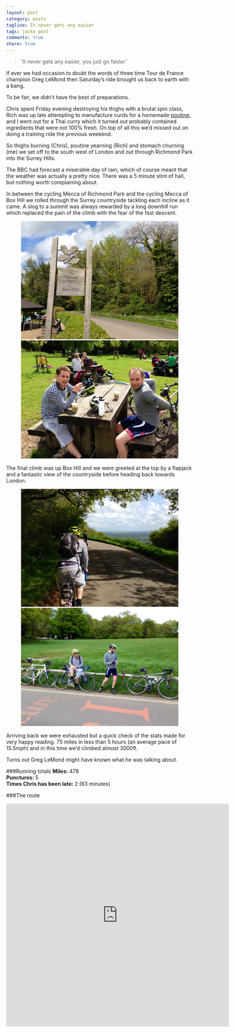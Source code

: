 ```yaml
---
layout: post
category: posts
tagline: It never gets any easier
tags: jacko post
comments: true
share: true
---
```


> 'It never gets any easier, you just go faster.'

If ever we had occasion to doubt the words of three time Tour de France champion Greg LeMond then Saturday’s ride brought us back to earth with a bang.

To be fair, we didn’t have the best of preparations. 

Chris spent Friday evening destroying his thighs with a brutal spin class, Rich was up late attempting to manufacture curds for a homemade <a href='http://en.wikipedia.org/wiki/Poutine'>poutine</a>, and I went out for a Thai curry which it turned out probably contained ingredients that were not 100% fresh. On top of all this we’d missed out on doing a training ride the previous weekend.

So thighs burning (Chris), poutine yearning (Rich) and stomach churning (me) we set off to the south west of London and out through Richmond Park into the Surrey Hills.

The BBC had forecast a miserable day of rain, which of course meant that the weather was actually a pretty nice. There was a 5 minute stint of hail, but nothing worth complaining about.

In between the cycling Mecca of Richmond Park and the cycling Mecca of Box Hill we rolled through the Surrey countryside tackling each incline as it came. A slog to a summit was always rewarded by a long downhill run which replaced the pain of the climb with the fear of the fast descent.

<figure class="half">
<a href="/images/ap/standard/145a5263d4f8499d_1.jpg">
<img src="/images/ap/standard/145a5263d4f8499d_1.jpg">
</a><a href="/images/ap/standard/145a5263d4f8499d_2.jpg">
<img src="/images/ap/standard/145a5263d4f8499d_2.jpg">
</a></figure>

The final climb was up Box Hill and we were greeted at the top by a flapjack and a fantastic view of the countryside before heading back towards London.

<figure class="half">
<a href="/images/ap/standard/145a5263d4f8499d_3.jpg">
<img src="/images/ap/standard/145a5263d4f8499d_3.jpg">
</a><a href="/images/ap/standard/145a5263d4f8499d_4.jpg">
<img src="/images/ap/standard/145a5263d4f8499d_4.jpg">
</a></figure>

Arriving back we were exhausted but a quick check of the stats made for very happy reading. 75 miles in less than 5 hours (an average pace of 15.5mph) and in this time we’d climbed almost 3000ft.

Turns out Greg LeMond might have known what he was talking about.

###Running totals
<i class="icon-road"></i>**Miles:** 478<br>
<i class="icon-wrench"></i>**Punctures:** 5<br>
<i class="icon-time"></i>**Times Chris has been late:** 2 (63 minutes)<br>

###The route

<iframe width='600' height='600' frameborder='0' src='http://connect.garmin.com:80/course/embed/6347106'></iframe>

